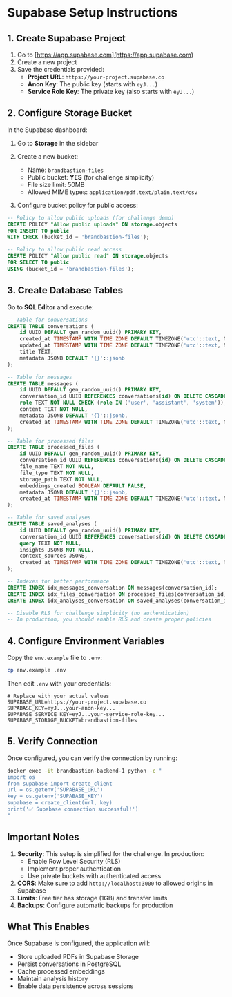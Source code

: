 # Supabase Setup Instructions

## 1. Create Supabase Project

1. Go to [https://app.supabase.com](https://app.supabase.com)
2. Create a new project
3. Save the credentials provided:
   - **Project URL**: `https://your-project.supabase.co`
   - **Anon Key**: The public key (starts with `eyJ...`)
   - **Service Role Key**: The private key (also starts with `eyJ...`)

## 2. Configure Storage Bucket

In the Supabase dashboard:

1. Go to **Storage** in the sidebar
2. Create a new bucket:
   - Name: `brandbastion-files`
   - Public bucket: **YES** (for challenge simplicity)
   - File size limit: 50MB
   - Allowed MIME types: `application/pdf,text/plain,text/csv`

3. Configure bucket policy for public access:

```sql
-- Policy to allow public uploads (for challenge demo)
CREATE POLICY "Allow public uploads" ON storage.objects
FOR INSERT TO public
WITH CHECK (bucket_id = 'brandbastion-files');

-- Policy to allow public read access
CREATE POLICY "Allow public read" ON storage.objects
FOR SELECT TO public
USING (bucket_id = 'brandbastion-files');
```

## 3. Create Database Tables

Go to **SQL Editor** and execute:

```sql
-- Table for conversations
CREATE TABLE conversations (
    id UUID DEFAULT gen_random_uuid() PRIMARY KEY,
    created_at TIMESTAMP WITH TIME ZONE DEFAULT TIMEZONE('utc'::text, NOW()),
    updated_at TIMESTAMP WITH TIME ZONE DEFAULT TIMEZONE('utc'::text, NOW()),
    title TEXT,
    metadata JSONB DEFAULT '{}'::jsonb
);

-- Table for messages
CREATE TABLE messages (
    id UUID DEFAULT gen_random_uuid() PRIMARY KEY,
    conversation_id UUID REFERENCES conversations(id) ON DELETE CASCADE,
    role TEXT NOT NULL CHECK (role IN ('user', 'assistant', 'system')),
    content TEXT NOT NULL,
    metadata JSONB DEFAULT '{}'::jsonb,
    created_at TIMESTAMP WITH TIME ZONE DEFAULT TIMEZONE('utc'::text, NOW())
);

-- Table for processed files
CREATE TABLE processed_files (
    id UUID DEFAULT gen_random_uuid() PRIMARY KEY,
    conversation_id UUID REFERENCES conversations(id) ON DELETE CASCADE,
    file_name TEXT NOT NULL,
    file_type TEXT NOT NULL,
    storage_path TEXT NOT NULL,
    embeddings_created BOOLEAN DEFAULT FALSE,
    metadata JSONB DEFAULT '{}'::jsonb,
    created_at TIMESTAMP WITH TIME ZONE DEFAULT TIMEZONE('utc'::text, NOW())
);

-- Table for saved analyses
CREATE TABLE saved_analyses (
    id UUID DEFAULT gen_random_uuid() PRIMARY KEY,
    conversation_id UUID REFERENCES conversations(id) ON DELETE CASCADE,
    query TEXT NOT NULL,
    insights JSONB NOT NULL,
    context_sources JSONB,
    created_at TIMESTAMP WITH TIME ZONE DEFAULT TIMEZONE('utc'::text, NOW())
);

-- Indexes for better performance
CREATE INDEX idx_messages_conversation ON messages(conversation_id);
CREATE INDEX idx_files_conversation ON processed_files(conversation_id);
CREATE INDEX idx_analyses_conversation ON saved_analyses(conversation_id);

-- Disable RLS for challenge simplicity (no authentication)
-- In production, you should enable RLS and create proper policies
```

## 4. Configure Environment Variables

Copy the `env.example` file to `.env`:

```bash
cp env.example .env
```

Then edit `.env` with your credentials:

```env
# Replace with your actual values
SUPABASE_URL=https://your-project.supabase.co
SUPABASE_KEY=eyJ...your-anon-key...
SUPABASE_SERVICE_KEY=eyJ...your-service-role-key...
SUPABASE_STORAGE_BUCKET=brandbastion-files
```

## 5. Verify Connection

Once configured, you can verify the connection by running:

```bash
docker exec -it brandbastion-backend-1 python -c "
import os
from supabase import create_client
url = os.getenv('SUPABASE_URL')
key = os.getenv('SUPABASE_KEY')
supabase = create_client(url, key)
print('✅ Supabase connection successful!')
"
```

## Important Notes

1. **Security**: This setup is simplified for the challenge. In production:
   - Enable Row Level Security (RLS)
   - Implement proper authentication
   - Use private buckets with authenticated access
2. **CORS**: Make sure to add `http://localhost:3000` to allowed origins in Supabase
3. **Limits**: Free tier has storage (1GB) and transfer limits
4. **Backups**: Configure automatic backups for production

## What This Enables

Once Supabase is configured, the application will:
- Store uploaded PDFs in Supabase Storage
- Persist conversations in PostgreSQL
- Cache processed embeddings
- Maintain analysis history
- Enable data persistence across sessions